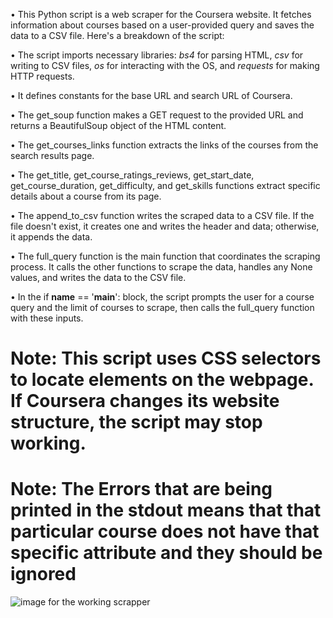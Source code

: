 • This Python script is a web scraper for the Coursera website. It fetches information about courses based on a user-provided query and saves the data to a CSV file. Here's a breakdown of the script:

• The script imports necessary libraries: *bs4* for parsing HTML, *csv* for writing to CSV files, *os* for interacting with the OS, and *requests* for making HTTP requests.

• It defines constants for the base URL and search URL of Coursera.

• The get_soup function makes a GET request to the provided URL and returns a BeautifulSoup object of the HTML content.

• The get_courses_links function extracts the links of the courses from the search results page.

• The get_title, get_course_ratings_reviews, get_start_date, get_course_duration, get_difficulty, and get_skills functions extract specific details about a course from its page.

• The append_to_csv function writes the scraped data to a CSV file. If the file doesn't exist, it creates one and writes the header and data; otherwise, it appends the data.

• The full_query function is the main function that coordinates the scraping process. It calls the other functions to scrape the data, handles any None values, and writes the data to the CSV file.

• In the if __name__ == '__main__': block, the script prompts the user for a course query and the limit of courses to scrape, then calls the full_query function with these inputs.

# Note: This script uses CSS selectors to locate elements on the webpage. If Coursera changes its website structure, the script may stop working.

# Note: The Errors that are being printed in the stdout means that that particular course does not have that specific attribute and they should be ignored

![image for the working scrapper](https://imgur.com/a/RfDzZxw)
